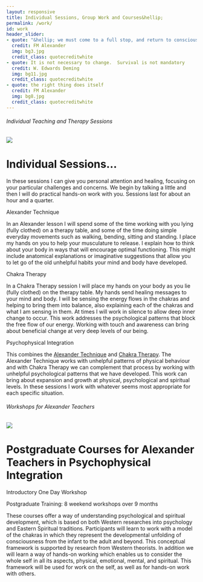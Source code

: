 ```yaml
---
layout: responsive
title: Individual Sessions, Group Work and Courses&hellip;
permalink: /work/
id: work
header_slider:
- quote: "&hellip; we must come to a full stop, and return to conscious simple living, believing in the unity of all things"
  credit: FM Alexander
  img: bg3.jpg
  credit_class: quotecreditwhite
- quote: It is not necessary to change.  Survival is not mandatory
  credit: W. Edwards Deming
  img: bg11.jpg
  credit_class: quotecreditwhite
- quote: the right thing does itself
  credit: FM Alexander
  img: bg8.jpg
  credit_class: quotecreditwhite
---
```


<div class="row">
  <div class="col-md-8">
    <div class="styled-tab">
      <h6>Individual Teaching and Therapy Sessions</h6>
    </div>
  </div>
</div>
<div class="row">
  <div class="col-md-4 order-md-last">
    <img src="{{ '/assets/img/P1110531.jpg' | relative_url }}" style="max-width:100%;height: auto;margin: auto;">
  </div>
  <div class="col-md-8">
    <h1>Individual Sessions&hellip;</h1>
    <p class="boldp">In these sessions I can give you personal attention and healing, focusing on your particular challenges and concerns. We begin by talking a little and then I will do practical hands-on work with you. Sessions last for about an hour and a quarter.</p>
  </div>
</div>
<div class="row">
  <div class="col-md-4">
    <p class="subheadingblue">Alexander Technique</p>
    <p>In an Alexander lesson I will spend some of the time working with you lying &#40;fully clothed&#41; on a therapy table, and some of the time doing simple everyday movements such as walking, bending, sitting and standing. I place my hands on you to help your musculature to release. I explain how to think about your body in ways that will encourage optimal functioning. This might include anatomical explanations or imaginative suggestions that allow you to let go of the old unhelpful habits your mind and body have developed.</p>
  </div>
  <div class="col-md-4">
    <p class="subheadingblue">Chakra Therapy</p>
    <p>In a Chakra Therapy session I will place my hands on your body as you lie &#40;fully clothed&#41; on the therapy table. My hands send healing messages to your mind and body. I will be sensing the energy flows in the chakras and helping to bring them into balance, also explaining each of the chakras and what I am sensing in them. At times I will work in silence to allow deep inner change to occur. This work addresses the psychological patterns that block the free flow of our energy. Working with touch and awareness can bring about beneficial change at very deep levels of our being.</p>
  </div>
  <div class="col-md-4">
    <p class="subheadingblue">Psychophysical Integration</p>
    <p>This combines the <a href="#" data-featherlight="#about-alexander" class="lightbox">Alexander Technique</a> and <a href="#" data-featherlight="#about-chakras" class="lightbox">Chakra Therapy</a>. The Alexander Technique works with unhelpful patterns of physical behaviour and with Chakra Therapy we can complement that process by working with unhelpful psychological patterns that we have developed. This work can bring about expansion and growth at physical, psychological and spiritual levels. In these sessions I work with whatever seems most appropriate for each specific situation.</p>
  </div>
</div>
<a name="workshops" id="workshops"></a>
<div class="row">
  <div class="col-md-8">
    <div class="styled-tab">
      <h6>Workshops for Alexander Teachers</h6>
    </div>
  </div>
</div>
<div class="row">
  <div class="col-md-4 order-md-last">
    <img src="{{ '/assets/img/P1110555.jpg' | relative_url }}" style="max-width:100%;height: auto;margin: auto;">
  </div>
  <div class="col-md-8">
    <h1 class="h2-font-size">Postgraduate Courses for Alexander Teachers in Psychophysical Integration</h1>
    <p class="boldsubtitle14blue">Introductory One Day Workshop</p>
    <p class="boldsubtitle14blue">Postgraduate Training: 8 weekend workshops over 9 months</p>
    <p>These courses offer a way of understanding psychological and spiritual development, which is based on both Western researches into psychology and Eastern Spiritual traditions. Participants will learn to work with a model of the chakras in which they represent the developmental unfolding of consciousness from the infant to the adult and beyond. This conceptual framework is supported by research from Western theorists. In addition we will learn a way of hands-on working which enables us to consider the whole self in all its aspects, physical, emotional, mental, and spiritual. This framework will be used for work on the self, as well as for hands-on work with others.</p>
  </div>
</div>